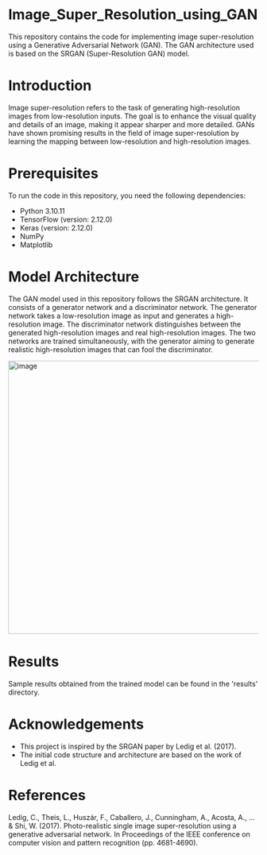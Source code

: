 # Image_Super_Resolution_using_GAN
This repository contains the code for implementing image super-resolution using a Generative Adversarial Network (GAN). The GAN architecture used is based on the SRGAN (Super-Resolution GAN) model.

# Introduction
Image super-resolution refers to the task of generating high-resolution images from low-resolution inputs. The goal is to enhance the visual quality and details of an image, making it appear sharper and more detailed. GANs have shown promising results in the field of image super-resolution by learning the mapping between low-resolution and high-resolution images.

# Prerequisites
To run the code in this repository, you need the following dependencies:
- Python 3.10.11
- TensorFlow (version: 2.12.0)
- Keras (version: 2.12.0)
- NumPy
- Matplotlib

# Model Architecture
The GAN model used in this repository follows the SRGAN architecture. It consists of a generator network and a discriminator network. The generator network takes a low-resolution image as input and generates a high-resolution image. The discriminator network distinguishes between the generated high-resolution images and real high-resolution images. The two networks are trained simultaneously, with the generator aiming to generate realistic high-resolution images that can fool the discriminator.

<img width="550" alt="image" src="https://github.com/kagHarsh/Image_Super_Resolution_using_GAN/assets/124779369/802c8d39-e488-4994-8567-0335af3af4a7">

# Results
Sample results obtained from the trained model can be found in the 'results' directory.

# Acknowledgements
- This project is inspired by the SRGAN paper by Ledig et al. (2017).
- The initial code structure and architecture are based on the work of Ledig et al.

# References
Ledig, C., Theis, L., Huszár, F., Caballero, J., Cunningham, A., Acosta, A., ... & Shi, W. (2017). Photo-realistic single image super-resolution using a generative adversarial network. In Proceedings of the IEEE conference on computer vision and pattern recognition (pp. 4681-4690).
